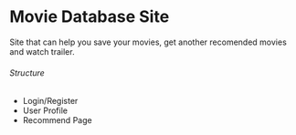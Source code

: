 # Movie Database Site
Site that can help you save your movies, get another recomended movies and watch trailer.

###### Structure
- Login/Register 
- User Profile
- Recommend Page
